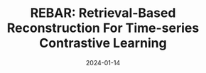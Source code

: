 ---
title: "REBAR: Retrieval-Based Reconstruction For Time-series Contrastive Learning"
authors:
- Maxwell A. Xu
- Alexander Moreno
- Hui Wei
- Benjamin M. Marlin
- James M. Rehg
date: "2024-01-14"
doi: ""

# Schedule page publish date (NOT publication's date).
# publishDate: "2017-01-01T00:00:00Z"

# Publication type.
# Legend: 0 = Uncategorized; 1 = Conference paper; 2 = Journal article;
# 3 = Preprint / Working Paper; 4 = Report; 5 = Book; 6 = Book section;
# 7 = Thesis; 8 = Patent
publication_types: ["1"]

# Venue
venue: "ICLR 2024"

tags:
- publication

links:
# - name: Custom Link
# url_project: https://fkryan.github.io/saal
url_pdf: https://arxiv.org/pdf/2311.00519.pdf
# url_poster: 
# url_dataset: 
# url_poster: '#'
# url_slides: ''
# url_source: '#'

# Featured image
# To use, add an image named `featured.jpg/png` to your page's folder. 
---